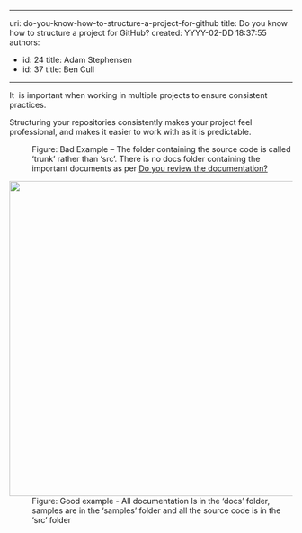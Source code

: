 

---
uri: do-you-know-how-to-structure-a-project-for-github
title: Do you know how to structure a project for GitHub?
created: YYYY-02-DD 18:37:55
authors:
  - id: 24
    title: Adam Stephensen
  - id: 37
    title: Ben Cull
---




<span class='intro'> <p class="p1">It&#160; is important when working in multiple projects to ensure consistent practices. <br></p><p class="p1">Structuring your repositories consistently makes your project feel professional, and makes it easier to work with as it is predictable.</p> </span>

<dl class="badImage"><dt> 
      <img src="/PublishingImages/structure-github-bad.jpg" alt="" /> 
   </dt><dd>Figure&#58; Bad Example – T​he folder containing the source code is called ‘trunk’ rather than ‘src’. There is no docs folder containing the important documents as per 
      <a href="/_layouts/15/FIXUPREDIRECT.ASPX?WebId=3dfc0e07-e23a-4cbb-aac2-e778b71166a2&amp;TermSetId=07da3ddf-0924-4cd2-a6d4-a4809ae20160&amp;TermId=951ffbf9-4066-42f3-a9b7-e0d8603e728b">Do you review the documentation?</a></dd></dl><dl class="goodImage"><dt> 
      <img src="/PublishingImages/structure-github-good.jpg" alt="" style="width&#58;560px;" /> 
   </dt><dd>Figure&#58; Good example - All documentation Is in the ‘docs’ folder, samples are in the ‘samples’ folder and all the source code is in the ‘src’ folder </dd></dl>


